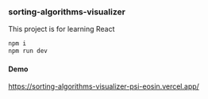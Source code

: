 ### sorting-algorithms-visualizer

This project is for learning React

```bash
npm i
npm run dev
```
#### Demo
https://sorting-algorithms-visualizer-psi-eosin.vercel.app/
